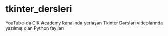 # tkinter_dersleri
YouTube-da CIK Academy kanalında yerləşən Tkinter Dərsləri videolarında yazılmış olan Python faylları
